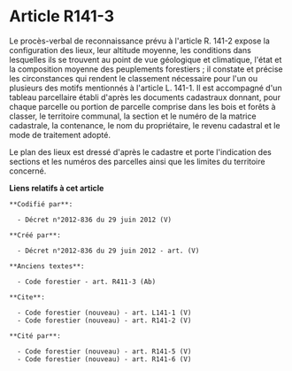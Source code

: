 # Article R141-3

Le procès-verbal de reconnaissance prévu à l'article R. 141-2 expose la configuration des lieux, leur altitude moyenne, les
conditions dans lesquelles ils se trouvent au point de vue géologique et climatique, l'état et la composition moyenne des
peuplements forestiers ; il constate et précise les circonstances qui rendent le classement nécessaire pour l'un ou plusieurs
des motifs mentionnés à l'article L. 141-1. Il est accompagné d'un tableau parcellaire établi d'après les documents
cadastraux donnant, pour chaque parcelle ou portion de parcelle comprise dans les bois et forêts à classer, le territoire
communal, la section et le numéro de la matrice cadastrale, la contenance, le nom du propriétaire, le revenu cadastral et le
mode de traitement adopté.

Le plan des lieux est dressé d'après le cadastre et porte l'indication des sections et les numéros des parcelles ainsi que
les limites du territoire concerné.

**Liens relatifs à cet article**

	**Codifié par**:

	  - Décret n°2012-836 du 29 juin 2012 (V)

	**Créé par**:

	  - Décret n°2012-836 du 29 juin 2012 - art. (V)

	**Anciens textes**:

	  - Code forestier - art. R411-3 (Ab)

	**Cite**:

	  - Code forestier (nouveau) - art. L141-1 (V)
	  - Code forestier (nouveau) - art. R141-2 (V)

	**Cité par**:

	  - Code forestier (nouveau) - art. R141-5 (V)
	  - Code forestier (nouveau) - art. R141-6 (V)

